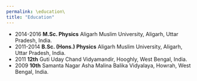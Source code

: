 ```yaml
---
permalink: \education\
title: "Education"
---
```

- 2014-2016  **M.Sc. Physics** Aligarh Muslim University, Aligarh, Uttar Pradesh, India.
- 2011-2014  **B.Sc. (Hons.) Physics** Aligarh Muslim University, Aligarh, Uttar Pradesh, India.
- 2011       **12th** Guti Uday Chand Vidyamandir, Hooghly, West Bengal, India.
- 2009       **10th** Samanta Nagar Asha Malina Balika Vidyalaya, Howrah, West Bengal, India.
